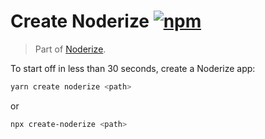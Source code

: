 # Create Noderize [![npm](https://img.shields.io/npm/v/create-noderize.svg)](https://www.npmjs.com/package/create-noderize)

> Part of [Noderize](https://github.com/Cretezy/noderize).

To start off in less than 30 seconds, create a Noderize app:

```bash
yarn create noderize <path>
```

or

```bash
npx create-noderize <path>
```


